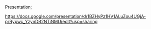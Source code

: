 Presentation;

https://docs.google.com/presentation/d/1BZHyPz1HV1ALuZou4UGjA-prRypwc_YzynDB2NTiNMU/edit?usp=sharing
